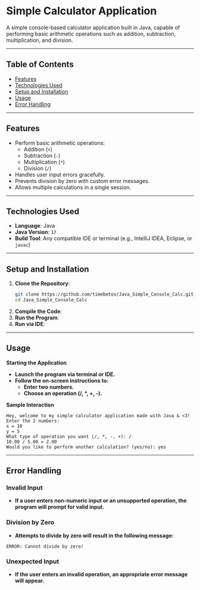# **Simple Calculator Application**

A simple console-based calculator application built in Java, capable of performing basic arithmetic operations such as addition, subtraction, multiplication, and division.

---

## **Table of Contents**

- [Features](#features)
- [Technologies Used](#technologies-used)
- [Setup and Installation](#setup-and-installation)
- [Usage](#usage)
- [Error Handling](#error-handling)

---

## **Features**

- Perform basic arithmetic operations:
    - Addition (`+`)
    - Subtraction (`-`)
    - Multiplication (`*`)
    - Division (`/`)
- Handles user input errors gracefully.
- Prevents division by zero with custom error messages.
- Allows multiple calculations in a single session.

---

## **Technologies Used**

- **Language**: Java
- **Java Version**: `17`
- **Build Tool**: Any compatible IDE or terminal (e.g., IntelliJ IDEA, Eclipse, or `javac`)

---

## **Setup and Installation**

1. **Clone the Repository**:
   ```bash
   git clone https://github.com/timebetov/Java_Simple_Console_Calc.git
   cd Java_Simple_Console_Calc

2. **Compile the Code**:
3. **Run the Program**:
4. **Run via IDE**:

---

## **Usage**

**Starting the Application**
- **Launch the program via terminal or IDE.**
- **Follow the on-screen instructions to:**
  - **Enter two numbers.**
  - **Choose an operation (/, \*, +, -).**

**Sample Interaction**
```
Hey, welcome to my simple calculator application made with Java & <3!
Enter the 2 numbers:
x = 10
y = 5
What type of operation you want (/, *, -, +): /
10.00 / 5.00 = 2.00
Would you like to perform another calculation? (yes/no): yes
```
---

## **Error Handling**

### **Invalid Input**
- **If a user enters non-numeric input or an unsupported operation, the program will prompt for valid input.**

### **Division by Zero**
- **Attempts to divide by zero will result in the following message:**
```
ERROR: Cannot divide by zero!
```
### **Unexpected Input**
- **If the user enters an invalid operation, an appropriate error message will appear.**